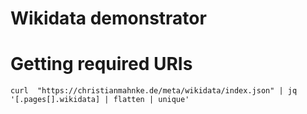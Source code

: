Wikidata demonstrator
=====================

# Getting required URIs

```
curl  "https://christianmahnke.de/meta/wikidata/index.json" | jq '[.pages[].wikidata] | flatten | unique'
```
